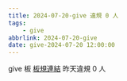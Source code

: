 ```yaml
---
title: 2024-07-20-give 違規 0 人
tags:
    - give
abbrlink: 2024-07-20-give
date: give-2024-07-20 12:00:00
---
```

give 板 [板規連結](https://www.ptt.cc/bbs/give/M.1612495900.A.C32.html)
昨天違規 0 人
